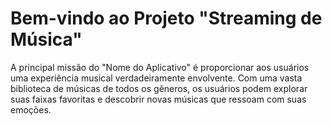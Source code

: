 # Bem-vindo ao Projeto "Streaming de Música"

A principal missão do "Nome do Aplicativo" é proporcionar aos usuários uma experiência musical verdadeiramente envolvente. Com uma vasta biblioteca de músicas de todos os gêneros, os usuários podem explorar suas faixas favoritas e descobrir novas músicas que ressoam com suas emoções.
